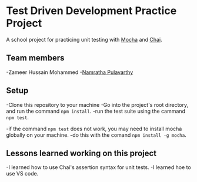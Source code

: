 # Test Driven Development Practice Project

A school project for practicing unit testing with [Mocha](https://mochajs.org/) and [Chai](https://www.chaijs.com/).

## Team members

-Zameer Hussain Mohammed
-[Namratha Pulavarthy](https://github.com/Namratha-1996/TDD-practice)

## Setup

-Clone this repository to your machine
-Go into the project's root directory, and run the command `npm install`.
-run the test suite using the cammand `npm test`.

-if  the command `npm test` does not work, you may need to install mocha globally on your machine.
-do this with the comand `npm install -g mocha`.

## Lessons learned working on this project

-I learned how to use Chai's assertion syntax for unit tests.
-I learned hoe to use VS code.

